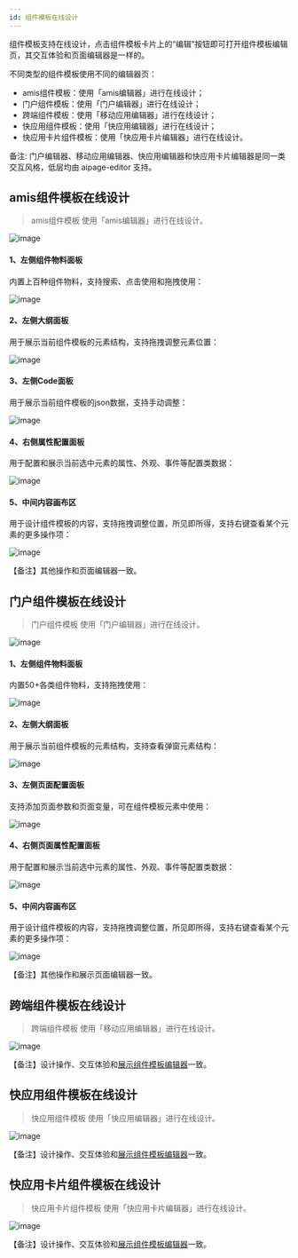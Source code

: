 ```yaml
---
id: 组件模板在线设计
---
```


组件模板支持在线设计，点击组件模板卡片上的“编辑”按钮即可打开组件模板编辑页，其交互体验和页面编辑器是一样的。

不同类型的组件模板使用不同的编辑器页：
- amis组件模板：使用「amis编辑器」进行在线设计；
- 门户组件模板：使用「门户编辑器」进行在线设计；
- 跨端组件模板：使用「移动应用编辑器」进行在线设计；
- 快应用组件模板：使用「快应用编辑器」进行在线设计；
- 快应用卡片组件模板：使用「快应用卡片编辑器」进行在线设计。

备注: 门户编辑器、移动应用编辑器、快应用编辑器和快应用卡片编辑器是同一类交互风格，低层均由 aipage-editor 支持。

## amis组件模板在线设计
> amis组件模板 使用「amis编辑器」进行在线设计。

![image](/img/组件模板/amis-editor/amis-widget-tpl-editor.png)

#### 1、左侧组件物料面板
内置上百种组件物料，支持搜索、点击使用和拖拽使用：

![image](/img/组件模板/amis-editor/widget-tpl-editor-panel.png)

#### 2、左侧大纲面板
用于展示当前组件模板的元素结构，支持拖拽调整元素位置：

![image](/img/组件模板/amis-editor/widget-tpl-outline.png)

#### 3、左侧Code面板
用于展示当前组件模板的json数据，支持手动调整：

![image](/img/组件模板/amis-editor/widget-tpl-panel-code.png)

#### 4、右侧属性配置面板
用于配置和展示当前选中元素的属性、外观、事件等配置类数据：

![image](/img/组件模板/amis-editor/widget-tpl-panel-config.png)

#### 5、中间内容画布区
用于设计组件模板的内容，支持拖拽调整位置，所见即所得，支持右键查看某个元素的更多操作项：

![image](/img/组件模板/amis-editor/widget-tpl-content.png)

【备注】其他操作和页面编辑器一致。

## 门户组件模板在线设计
> 门户组件模板 使用「门户编辑器」进行在线设计。

![image](/img/组件模板/aipage-editor/widget-tpl-editor.png)

#### 1、左侧组件物料面板
内置50+各类组件物料，支持拖拽使用：

![image](/img/组件模板/aipage-editor/widget-tpl-panel.png)

#### 2、左侧大纲面板
用于展示当前组件模板的元素结构，支持查看弹窗元素结构：

![image](/img/组件模板/aipage-editor/widget-tpl-view.png)

#### 3、左侧页面配置面板
支持添加页面参数和页面变量，可在组件模板元素中使用：

![image](/img/组件模板/aipage-editor/widget-tpl-panel-param.png)

#### 4、右侧页面属性配置面板
用于配置和展示当前选中元素的属性、外观、事件等配置类数据：

![image](/img/组件模板/aipage-editor/widget-tpl-panel-config.png)

#### 5、中间内容画布区
用于设计组件模板的内容，支持拖拽调整位置，所见即所得，支持右键查看某个元素的更多操作项：

![image](/img/组件模板/aipage-editor/widget-tpl-content.png)

【备注】其他操作和展示页面编辑器一致。

## 跨端组件模板在线设计
> 跨端组件模板 使用「移动应用编辑器」进行在线设计。

![image](/img/组件模板/aipage-editor-app/app-widget-tpl-editor.png)

【备注】设计操作、交互体验和[展示组件模板编辑器](./组件模板在线设计.md#门户组件模板在线设计)一致。

## 快应用组件模板在线设计
> 快应用组件模板 使用「快应用编辑器」进行在线设计。

![image](/img/组件模板/aipage-editor-app/quick-widget-tpl-editor.png)

【备注】设计操作、交互体验和[展示组件模板编辑器](./组件模板在线设计.md#门户组件模板在线设计)一致。

## 快应用卡片组件模板在线设计
> 快应用卡片组件模板 使用「快应用卡片编辑器」进行在线设计。

![image](/img/组件模板/aipage-editor-app/quickcard-widget-tpl-editor.png)

【备注】设计操作、交互体验和[展示组件模板编辑器](./组件模板在线设计.md#门户组件模板在线设计)一致。